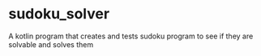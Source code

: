 # sudoku_solver
A kotlin program that creates and tests sudoku program to see if they are solvable and solves them
